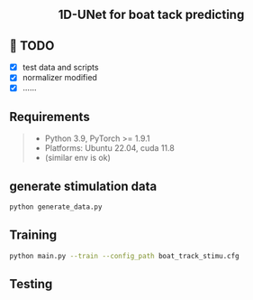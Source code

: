 <div align="center">
<h2>1D-UNet for boat tack predicting</h2>
</div>

## 📝 TODO
- [x] test data and scripts
- [x] normalizer modified
- [x] ......

## Requirements
> - Python 3.9, PyTorch >= 1.9.1
> - Platforms: Ubuntu 22.04, cuda 11.8
> - (similar env is ok)

## generate stimulation data
```bash
python generate_data.py
```

## Training
```bash
python main.py --train --config_path boat_track_stimu.cfg
```

## Testing
```bash

```
